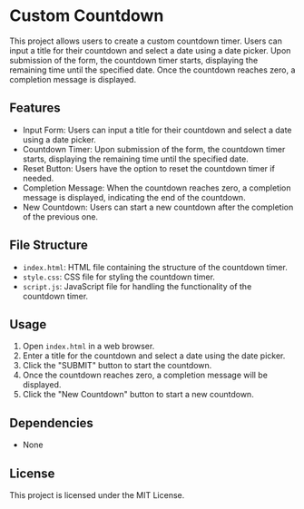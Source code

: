 # Custom Countdown

This project allows users to create a custom countdown timer. Users can input a title for their countdown and select a date using a date picker. Upon submission of the form, the countdown timer starts, displaying the remaining time until the specified date. Once the countdown reaches zero, a completion message is displayed.

## Features

- Input Form: Users can input a title for their countdown and select a date using a date picker.
- Countdown Timer: Upon submission of the form, the countdown timer starts, displaying the remaining time until the specified date.
- Reset Button: Users have the option to reset the countdown timer if needed.
- Completion Message: When the countdown reaches zero, a completion message is displayed, indicating the end of the countdown.
- New Countdown: Users can start a new countdown after the completion of the previous one.

## File Structure

- `index.html`: HTML file containing the structure of the countdown timer.
- `style.css`: CSS file for styling the countdown timer.
- `script.js`: JavaScript file for handling the functionality of the countdown timer.

## Usage

1. Open `index.html` in a web browser.
2. Enter a title for the countdown and select a date using the date picker.
3. Click the "SUBMIT" button to start the countdown.
4. Once the countdown reaches zero, a completion message will be displayed.
5. Click the "New Countdown" button to start a new countdown.

## Dependencies

- None

## License

This project is licensed under the MIT License.
